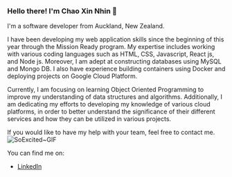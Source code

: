 ### Hello there! I'm Chao Xin Nhin 👋

I'm a software developer from Auckland, New Zealand.

I have been developing my web application skills since the beginning of this year through the Mission Ready program. My expertise includes working with various coding languages such as HTML, CSS, Javascript, React js, and Node js. Moreover, I am adept at constructing databases using MySQL and Mongo DB. I also have experience building containers using Docker and deploying projects on Google Cloud Platform. 

Currently, I am focusing on learning Object Oriented Programming to improve my understanding of data structures and algorithms. Additionally, I am dedicating my efforts to developing my knowledge of various cloud platforms, in order to better understand the significance of their different services and how they can be utilized in various projects.

If you would like to have my help with your team, feel free to contact me. ![SoExcited~GIF](https://github.com/chaoxinnhin/chaoxinnhin/assets/122791168/5c19ca12-6220-46da-bd49-c72d24ba03b8)

You can find me on:

<ul>
  <li><a href="https://www.linkedin.com/in/chao-xin-nhin-8b43901bb/">LinkedIn</a></li>
</ul>


<!--
**chaoxinnhin/chaoxinnhin** is a ✨ _special_ ✨ repository because its `README.md` (this file) appears on your GitHub profile.

Here are some ideas to get you started:

- 🔭 I’m currently working on ...
- 🌱 I’m currently learning ...
- 👯 I’m looking to collaborate on ...
- 🤔 I’m looking for help with ...
- 💬 Ask me about ...
- 📫 How to reach me: ...
- 😄 Pronouns: ...
- ⚡ Fun fact: ...
-->
